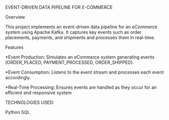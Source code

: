 EVENT-DRIVEN DATA PIPELINE FOR E-COMMERCE

Overview

This project implements an event-driven data pipeline for an eCommerce system using Apache Kafka. It captures key events such as order placements, payments, and shipments and processes them in real-time.

Features

   *Event Production: Simulates an eCommerce system generating events (ORDER_PLACED, PAYMENT_PROCESSED, ORDER_SHIPPED).

  *Event Consumption: Listens to the event stream and processes each event accordingly.

  *Real-Time Processing: Ensures events are handled as they occur for an efficient and responsive system
  
TECHNOLOGIES USED:

Python
SQL
